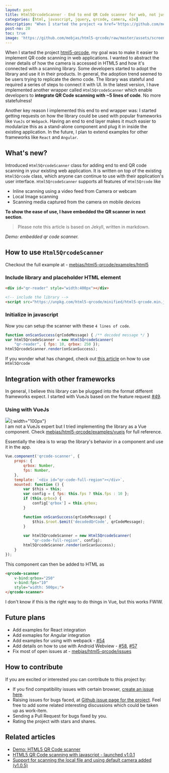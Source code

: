 ```yaml
---
layout: post
title: Html5QrcodeScanner - End to end QR Code scanner for web, not just a library
categories: [html, javascript, jquery, qrcode, camera, e2e]
description: "When I started the project <a href='https://github.com/mebjas/html5-qrcode'>html5-qrcode</a>, my goal was to make it easier to implement QR code scanning in web applications. I wanted to abstract the inner details of how the camera is accessed in HTML5 and how it's connected with a scanning library. Some developers started to adopt the library and use it in their products. In general, the adoption trend seemed to be users trying to replicate the demo code. The library was stateful and required a series of steps to connect it with UI. In the latest version, I have implemented another wrapper called Html5QrcodeScanner which enable developers to <b>integrate QR Code scanning with ~5 lines of code</b>. No more statefulness!"
post-no: 20
toc: true
image: 'https://github.com/mebjas/html5-qrcode/raw/master/assets/screen.gif'
---
```


When I started the project <a href='https://github.com/mebjas/html5-qrcode'>html5-qrcode</a>, my goal was to make it easier to implement QR code scanning in web applications. I wanted to abstract the inner details of how the camera is accessed in HTML5 and how it's connected with a scanning library. Some developers started to adopt the library and use it in their products. In general, the adoption trend seemed to be users trying to replicate the demo code. The library was stateful and required a series of steps to connect it with UI. In the latest version, I have implemented another wrapper called `Html5QrcodeScanner` which enable developers to <b>integrate QR Code scanning with ~5 lines of code</b>. No more statefulness!

Another key reason I implemented this end to end wrapper was: I started getting requests on how the library could be used with popular frameworks like `VueJs` or `Webpack`. Having an end to end layer makes it much easier to modularize this as a stand-alone component and plug it in inside the existing application. In the future, I plan to extend examples for other frameworks like `React` and `Angular`.

## What's new?
Introduced `Html5QrcodeScanner` class for adding end to end QR code scanning in your existing web application. It is written on top of the existing `Html5Qrcode` class, which anyone can continue to use with their application's user interface. `Html5QrcodeScanner` supports all features of `Html5Qrcode` like
 - Inline scanning using a video feed from Camera or webcam
 - Local Image scanning
 - Scanning media captured from the camera on mobile devices

**To show the ease of use, I have embedded the QR scanner in next section**. 
> Please note this article is based on Jekyll, written in markdown.

<div id="qr-reader" style="width:450px;"></div>
<i>Demo: embedded qr code scanner.</i>
<script src="https://unpkg.com/html5-qrcode/minified/html5-qrcode.min.js"></script>
<script>
function onScanSuccess(qrCodeMessage) { /** decoded message */ }
var html5QrcodeScanner = new Html5QrcodeScanner(
	"qr-reader", { fps: 10, qrbox: 250 });
html5QrcodeScanner.render(onScanSuccess);
</script>

## How to use `Html5QrcodeScanner`
Checkout the full example at - [mebjas/html5-qrcode/examples/html5](https://github.com/mebjas/html5-qrcode/tree/master/examples/html5)

### Include library and placeholder HTML element
```html
<div id="qr-reader" style="width:400px"></div>

<!-- include the library -->
<script src="https://unpkg.com/html5-qrcode/minified/html5-qrcode.min.js"></script>
```

### Initialize in javascript
Now you can setup the scanner with these `4 lines of code`.
```js
function onScanSuccess(qrCodeMessage) { /** decoded message */ }
var html5QrcodeScanner = new Html5QrcodeScanner(
	"qr-reader", { fps: 10, qrbox: 250 });
html5QrcodeScanner.render(onScanSuccess);
```

If you wonder what has changed, check out [this article](https://blog.minhazav.dev/HTML5-QR-Code-scanning-launched-v1.0.1/) on how to use `Html5Qrcode`

## Integration with other frameworks
In general, I believe this library can be plugged into the format different frameworks expect. I started with VueJs based on the feature request [#49](https://github.com/mebjas/html5-qrcode/issues/49).

### Using with VueJs
![](https://vuejs.org/images/logo.png){:width="100px"}<br>
I am not a VueJs expert but I tried implementing the library as a Vue component. Check [mebjas/html5-qrcode/examples/vuejs](https://github.com/mebjas/html5-qrcode/tree/master/examples/vuejs) for full reference.

Essentially the idea is to wrap the library's behavior in a component and use it in the app.
```js
Vue.component('qrcode-scanner', {
    props: {
        qrbox: Number,
        fps: Number,
    },
    template: `<div id="qr-code-full-region"></div>`,
    mounted: function () {
        var $this = this;
        var config = { fps: this.fps ? this.fps : 10 };
        if (this.qrbox) {
            config['qrbox'] = this.qrbox;
        }

        function onScanSuccess(qrCodeMessage) {
            $this.$root.$emit('decodedQrCode', qrCodeMessage);
        }
        
        var html5QrcodeScanner = new Html5QrcodeScanner(
            "qr-code-full-region", config);
        html5QrcodeScanner.render(onScanSuccess);
    }
});
```
This component can then be added to HTML as
```html
<qrcode-scanner
    v-bind:qrbox="250" 
    v-bind:fps="10" 
    style="width: 500px;">
</qrcode-scanner>
```

I don't know if this is the right way to do things in Vue, but this works FWIW.

## Future plans
 - Add examples for React integration
 - Add exmaples for Angular integration
 - Add examples for using with webpack - [#54](https://github.com/mebjas/html5-qrcode/issues/54)
 - Add details on how to use with Android Webview - [#58](https://github.com/mebjas/html5-qrcode/issues/58), [#57](https://github.com/mebjas/html5-qrcode/issues/57)
 - Fix most of open issues at - [mebjas/html5-qrcode/issues](https://github.com/mebjas/html5-qrcode/issues)

## How to contribute
If you are excited or interested you can contribute to this project by:

 - If you find compatibility issues with certain browser, [create an issue here](https://github.com/mebjas/html5-qrcode/issues/new?assignees=&labels=compatibility&template=compatibility-issue.md&title=Compatibility+-+%5BOS%5D+%5BBrowser%5D+-+%5BWhat+is+not+working%5D).
 - Raising issues for bugs faced, at [Github issue page for the project](https://github.com/mebjas/html5-qrcode/issues). Feel free to add some related interesting discussions which could be taken up as work-item.
 - Sending a Pull Request for bugs fixed by you.
 - Rating the project with stars and shares.

## Related articles
 - [Demo: HTML5 QR Code scanner](https://blog.minhazav.dev/research/html5-qrcode)
 - [HTML5 QR Code scanning with javascript - launched v1.0.1](https://blog.minhazav.dev/HTML5-QR-Code-scanning-launched-v1.0.1)
 - [Support for scanning the local file and using default camera added (v1.0.5)](https://blog.minhazav.dev/HTML5-QR-Code-scanning-support-for-local-file-and-default-camera/)